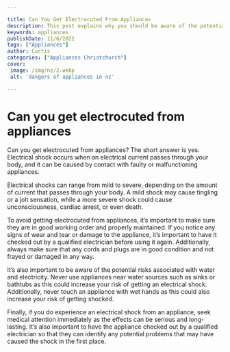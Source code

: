 ```yaml
---

title: Can You Get Electrocuted From Appliances
description: This post explains why you should be aware of the potential dangers of electrical appliances, and why you should read on to learn more.
keywords: appliances
publishDate: 11/6/2022
tags: ["Appliances"]
author: Curtis
categories: ["Appliances Christchurch"]
cover: 
 image: /img/nz/2.webp
 alt: 'dangers of appliances in nz'

---
```


# Can you get electrocuted from appliances

Can you get electrocuted from appliances? The short answer is yes. Electrical shock occurs when an electrical current passes through your body, and it can be caused by contact with faulty or malfunctioning appliances. 

Electrical shocks can range from mild to severe, depending on the amount of current that passes through your body. A mild shock may cause tingling or a jolt sensation, while a more severe shock could cause unconsciousness, cardiac arrest, or even death. 

To avoid getting electrocuted from appliances, it’s important to make sure they are in good working order and properly maintained. If you notice any signs of wear and tear or damage to the appliance, it’s important to have it checked out by a qualified electrician before using it again. Additionally, always make sure that any cords and plugs are in good condition and not frayed or damaged in any way. 

It’s also important to be aware of the potential risks associated with water and electricity. Never use appliances near water sources such as sinks or bathtubs as this could increase your risk of getting an electrical shock. Additionally, never touch an appliance with wet hands as this could also increase your risk of getting shocked. 

Finally, if you do experience an electrical shock from an appliance, seek medical attention immediately as the effects can be serious and long-lasting. It’s also important to have the appliance checked out by a qualified electrician so that they can identify any potential problems that may have caused the shock in the first place.